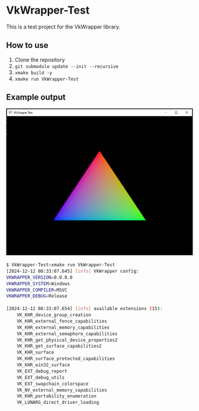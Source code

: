 # VkWrapper-Test

This is a test project for the VkWrapper library.

## How to use

1. Clone the repository
2. `git submodule update --init --recursive`
3. `xmake build -y`
4. `xmake run VkWrapper-Test`

## Example output

![Example Output](images/capture_app_release.png)

```sh
$ VkWrapper-Test>xmake run VkWrapper-Test
[2024-12-12 08:33:07.645] [info] VkWrapper config:
VKWRAPPER_VERSION=0.0.0.0
VKWRAPPER_SYSTEM=Windows
VKWRAPPER_COMPILER=MSVC
VKWRAPPER_DEBUG=Release

[2024-12-12 08:33:07.654] [info] available extensions (15):
    VK_KHR_device_group_creation
    VK_KHR_external_fence_capabilities
    VK_KHR_external_memory_capabilities
    VK_KHR_external_semaphore_capabilities
    VK_KHR_get_physical_device_properties2
    VK_KHR_get_surface_capabilities2
    VK_KHR_surface
    VK_KHR_surface_protected_capabilities
    VK_KHR_win32_surface
    VK_EXT_debug_report
    VK_EXT_debug_utils
    VK_EXT_swapchain_colorspace
    VK_NV_external_memory_capabilities
    VK_KHR_portability_enumeration
    VK_LUNARG_direct_driver_loading
```
